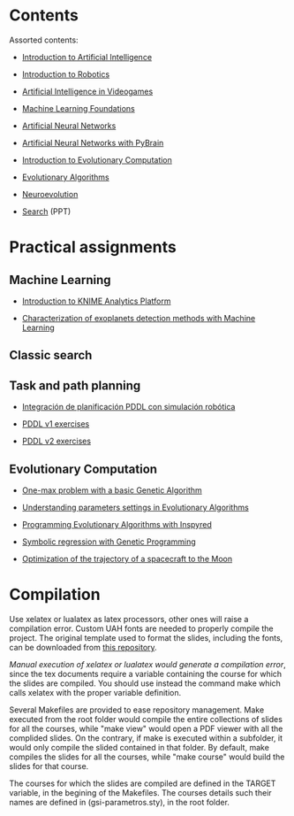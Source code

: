 # Contents

Assorted contents:

* [Introduction to Artificial Intelligence](introduction/)

* [Introduction to Robotics](robotics/)

* [Artificial Intelligence in Videogames](aivideogames/)

* [Machine Learning Foundations](mlfoundations/)

* [Artificial Neural Networks](ann/)

* [Artificial Neural Networks with PyBrain](pybrain/)

* [Introduction to Evolutionary Computation](ecintro/)

* [Evolutionary Algorithms](ea/)

* [Neuroevolution](neuroevolution/)

* [Search](search/search.pdf) (PPT)

# Practical assignments

## Machine Learning

* [Introduction to KNIME Analytics Platform](assignments/knime/intro.md)

* [Characterization of exoplanets detection methods with Machine Learning](assignments/explanets/methods.md)

## Classic search

## Task and path planning

* [Integración de planificación PDDL con simulación robótica](https://github.com/munozp/pddl-sim)

* [PDDL v1 exercises](assignments/planning/pddl-v1.md)

* [PDDL v2 exercises](assignments/planning/pddl-v2.md)

## Evolutionary Computation

* [One-max problem with a basic Genetic Algorithm](assignments/onemax/onemax.md)

* [Understanding parameters settings in Evolutionary Algorithms](assignments/parameters/parameters.md)

* [Programming Evolutionary Algorithms with Inspyred](assignments/inspyred/inspyred.md)

* [Symbolic regression with Genetic Programming](assignments/regression/regression.md)

* [Optimization of the trajectory of a spacecraft to the Moon](assignments/moonshot/moonshot.md)

# Compilation

Use xelatex or lualatex as latex processors, other ones will raise a compilation error. Custom UAH fonts are needed to properly compile the project. The original template used to format the slides, including the fonts, can be downloaded from [this repository](https://github.com/dfbarrero/UAH-beamer-template). 

*Manual execution of xelatex or lualatex would generate a compilation error*, since the tex documents require a variable containing the course for which the slides are compiled. You should use instead the command make which calls xelatex with the proper variable definition.

Several Makefiles are provided to ease repository management. Make executed from the root folder would compile the entire collections of slides for all the courses, while "make view" would open a PDF viewer with all the complided slides. On the contrary, if make is executed within a subfolder, it would only compile the slided contained in that folder. By default, make compiles the slides for all the courses, while "make course" would build the slides for that course. 

The courses for which the slides are compiled are defined in the TARGET variable, in the begining of the Makefiles. The courses details such their names are defined in (gsi-parametros.sty), in the root folder.
